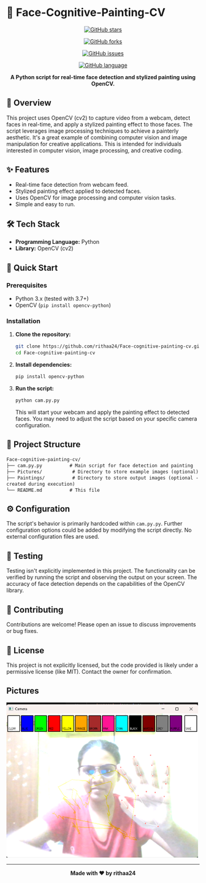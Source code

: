 # 🎨 Face-Cognitive-Painting-CV

<div align="center">

[![GitHub stars](https://img.shields.io/github/stars/rithaa24/Face-cognitive-painting-cv?style=for-the-badge)](https://github.com/rithaa24/Face-cognitive-painting-cv/stargazers)

[![GitHub forks](https://img.shields.io/github/forks/rithaa24/Face-cognitive-painting-cv?style=for-the-badge)](https://github.com/rithaa24/Face-cognitive-painting-cv/network)

[![GitHub issues](https://img.shields.io/github/issues/rithaa24/Face-cognitive-painting-cv?style=for-the-badge)](https://github.com/rithaa24/Face-cognitive-painting-cv/issues)

[![GitHub language](https://img.shields.io/github/languages/top/rithaa24/Face-cognitive-painting-cv?style=for-the-badge)](https://github.com/rithaa24/Face-cognitive-painting-cv)

**A Python script for real-time face detection and stylized painting using OpenCV.**

</div>

## 📖 Overview

This project uses OpenCV (cv2) to capture video from a webcam, detect faces in real-time, and apply a stylized painting effect to those faces.  The script leverages image processing techniques to achieve a painterly aesthetic.  It's a great example of combining computer vision and image manipulation for creative applications.  This is intended for individuals interested in computer vision, image processing, and creative coding.

## ✨ Features

- Real-time face detection from webcam feed.
- Stylized painting effect applied to detected faces.
- Uses OpenCV for image processing and computer vision tasks.
- Simple and easy to run.


## 🛠️ Tech Stack

- **Programming Language:** Python
- **Library:** OpenCV (cv2)


## 🚀 Quick Start

### Prerequisites

- Python 3.x (tested with 3.7+)
- OpenCV (`pip install opencv-python`)

### Installation

1. **Clone the repository:**
   ```bash
   git clone https://github.com/rithaa24/Face-cognitive-painting-cv.git
   cd Face-cognitive-painting-cv
   ```

2. **Install dependencies:**
   ```bash
   pip install opencv-python
   ```

3. **Run the script:**
   ```bash
   python cam.py.py
   ```

   This will start your webcam and apply the painting effect to detected faces.  You may need to adjust the script based on your specific camera configuration.

## 📁 Project Structure

```
Face-cognitive-painting-cv/
├── cam.py.py          # Main script for face detection and painting
├── Pictures/           # Directory to store example images (optional)
├── Paintings/          # Directory to store output images (optional - created during execution)
└── README.md          # This file
```

## ⚙️ Configuration

The script's behavior is primarily hardcoded within `cam.py.py`.  Further configuration options could be added by modifying the script directly.  No external configuration files are used.


## 🧪 Testing

Testing isn't explicitly implemented in this project.  The functionality can be verified by running the script and observing the output on your screen.  The accuracy of face detection depends on the capabilities of the OpenCV library.


## 🤝 Contributing

Contributions are welcome!  Please open an issue to discuss improvements or bug fixes.


## 📄 License

This project is not explicitly licensed, but the code provided is likely under a permissive license (like MIT). Contact the owner for confirmation.

## Pictures

<!-- Medium image -->
<img src="Pictures/Screenshot 2025-07-07 202814.png" width="500">


---

<div align="center">

**Made with ❤️ by rithaa24**

</div>

